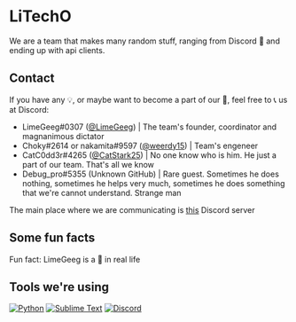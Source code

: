 # LiTechO

We are a team that makes many random stuff, ranging from Discord 🤖 and ending up with api clients.

## Contact

If you have any 💡, or maybe want to become a part of our 👥, feel free to 📞 us at Discord:

- LimeGeeg#0307 ([@LimeGeeg](https://github.com/LimeGeeg)) | The team's founder, coordinator and magnanimous dictator
- Choky#2614 or nakamita#9597 ([@weerdy15](https://github.com/weerdy15)) | Team's engeneer
- CatC0dd3r#4265 ([@CatStark25](https://github.com/CatStark25)) | No one know who is him. He just a part of our team. That's all we know
- Debug_pro#5355 (Unknown GitHub) | Rare guest. Sometimes he does nothing, sometimes he helps very much, sometimes he does something that we're cannot understand. Strange man

The main place where we are communicating is [this](https://discord.gg/Fhn7rCVmCp) Discord server

## Some fun facts

Fun fact: LimeGeeg is a 🍈 in real life

## Tools we're using

[![Python](https://shields.io/badge/Python-3.10-%231793D1?style=for-the-badge&logo=python&logoColor=blue&labelColor=black)](https://python.org/)
[![Sublime Text](https://shields.io/badge/Sublime%20Text-Latest-black?style=for-the-badge&logo=sublimetext&labelColor=black&color=FF9800)](https://sublimetext.com/)
[![Discord](https://shields.io/badge/Discord-Canary-black?style=for-the-badge&logo=discord&labelColor=black&color=orange)](https://discordapp.com)
